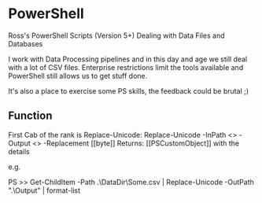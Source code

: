 # PowerShell
Ross's PowerShell Scripts (Version 5+) Dealing with Data Files and Databases

I work with Data Processing pipelines and in this day and age we still deal with a lot of CSV files.  Enterprise restrictions limit the tools available and PowerShell still allows us to get stuff done.

It's also a place to exercise some PS skills, the feedback could be brutal ;)

## Function

First Cab of the rank is Replace-Unicode:
Replace-Unicode -InPath <<path to your csvs UTF-8>> -Output <<where you want them>> -Replacement [[byte]]
Returns: [[PSCustomObject]] with the details

e.g. 

PS >> Get-ChildItem -Path .\DataDir\Some.csv | Replace-Unicode -OutPath ".\Output\" | format-list

